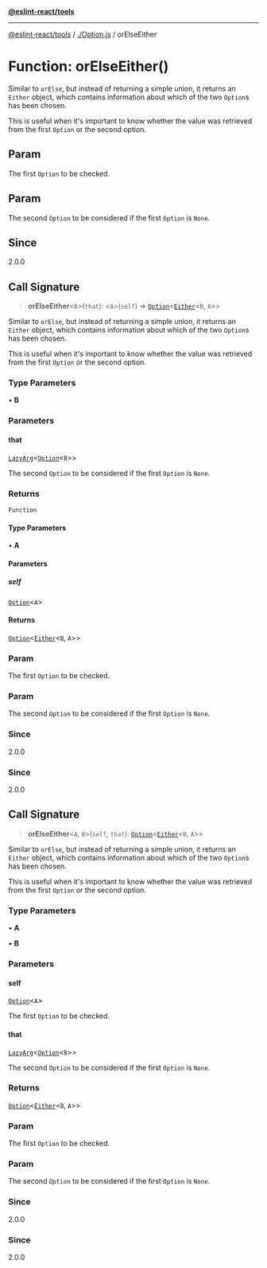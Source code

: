 [**@eslint-react/tools**](../../README.md)

***

[@eslint-react/tools](../../README.md) / [./Option.js](../README.md) / orElseEither

# Function: orElseEither()

Similar to `orElse`, but instead of returning a simple union, it returns an `Either` object,
which contains information about which of the two `Option`s has been chosen.

This is useful when it's important to know whether the value was retrieved from the first `Option` or the second option.

## Param

The first `Option` to be checked.

## Param

The second `Option` to be considered if the first `Option` is `None`.

## Since

2.0.0

## Call Signature

> **orElseEither**\<`B`\>(`that`): \<`A`\>(`self`) => [`Option`](../type-aliases/Option.md)\<[`Either`](../../Either.js/type-aliases/Either.md)\<`B`, `A`\>\>

Similar to `orElse`, but instead of returning a simple union, it returns an `Either` object,
which contains information about which of the two `Option`s has been chosen.

This is useful when it's important to know whether the value was retrieved from the first `Option` or the second option.

### Type Parameters

• **B**

### Parameters

#### that

[`LazyArg`](../../namespaces/F/interfaces/LazyArg.md)\<[`Option`](../type-aliases/Option.md)\<`B`\>\>

The second `Option` to be considered if the first `Option` is `None`.

### Returns

`Function`

#### Type Parameters

• **A**

#### Parameters

##### self

[`Option`](../type-aliases/Option.md)\<`A`\>

#### Returns

[`Option`](../type-aliases/Option.md)\<[`Either`](../../Either.js/type-aliases/Either.md)\<`B`, `A`\>\>

### Param

The first `Option` to be checked.

### Param

The second `Option` to be considered if the first `Option` is `None`.

### Since

2.0.0

### Since

2.0.0

## Call Signature

> **orElseEither**\<`A`, `B`\>(`self`, `that`): [`Option`](../type-aliases/Option.md)\<[`Either`](../../Either.js/type-aliases/Either.md)\<`B`, `A`\>\>

Similar to `orElse`, but instead of returning a simple union, it returns an `Either` object,
which contains information about which of the two `Option`s has been chosen.

This is useful when it's important to know whether the value was retrieved from the first `Option` or the second option.

### Type Parameters

• **A**

• **B**

### Parameters

#### self

[`Option`](../type-aliases/Option.md)\<`A`\>

The first `Option` to be checked.

#### that

[`LazyArg`](../../namespaces/F/interfaces/LazyArg.md)\<[`Option`](../type-aliases/Option.md)\<`B`\>\>

The second `Option` to be considered if the first `Option` is `None`.

### Returns

[`Option`](../type-aliases/Option.md)\<[`Either`](../../Either.js/type-aliases/Either.md)\<`B`, `A`\>\>

### Param

The first `Option` to be checked.

### Param

The second `Option` to be considered if the first `Option` is `None`.

### Since

2.0.0

### Since

2.0.0
